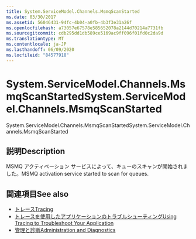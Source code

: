 ```yaml
---
title: System.ServiceModel.Channels.MsmqScanStarted
ms.date: 03/30/2017
ms.assetid: 56046431-94fc-4b04-a0fb-4b3f3e31a26f
ms.openlocfilehash: a73057e67578e585652078a2144d70214a7731fb
ms.sourcegitcommit: cdb295dd1db589ce5169ac9ff096f01fd0c2da9d
ms.translationtype: MT
ms.contentlocale: ja-JP
ms.lasthandoff: 06/09/2020
ms.locfileid: "84577918"
---
```

# <a name="systemservicemodelchannelsmsmqscanstarted"></a><span data-ttu-id="89947-102">System.ServiceModel.Channels.MsmqScanStarted</span><span class="sxs-lookup"><span data-stu-id="89947-102">System.ServiceModel.Channels.MsmqScanStarted</span></span>
<span data-ttu-id="89947-103">System.ServiceModel.Channels.MsmqScanStarted</span><span class="sxs-lookup"><span data-stu-id="89947-103">System.ServiceModel.Channels.MsmqScanStarted</span></span>  
  
## <a name="description"></a><span data-ttu-id="89947-104">説明</span><span class="sxs-lookup"><span data-stu-id="89947-104">Description</span></span>  
 <span data-ttu-id="89947-105">MSMQ アクティベーション サービスによって、キューのスキャンが開始されました。</span><span class="sxs-lookup"><span data-stu-id="89947-105">MSMQ activation service started to scan for queues.</span></span>  
  
## <a name="see-also"></a><span data-ttu-id="89947-106">関連項目</span><span class="sxs-lookup"><span data-stu-id="89947-106">See also</span></span>

- [<span data-ttu-id="89947-107">トレース</span><span class="sxs-lookup"><span data-stu-id="89947-107">Tracing</span></span>](index.md)
- [<span data-ttu-id="89947-108">トレースを使用したアプリケーションのトラブルシューティング</span><span class="sxs-lookup"><span data-stu-id="89947-108">Using Tracing to Troubleshoot Your Application</span></span>](using-tracing-to-troubleshoot-your-application.md)
- [<span data-ttu-id="89947-109">管理と診断</span><span class="sxs-lookup"><span data-stu-id="89947-109">Administration and Diagnostics</span></span>](../index.md)
